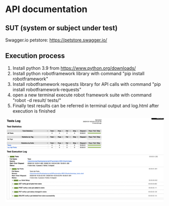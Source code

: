 # API documentation

## SUT (system or subject under test)
Swagger.io petstore: https://petstore.swagger.io/

## Execution process
1. Install python 3.9 from https://www.python.org/downloads/
2. Install python robotframework library with command "pip install robotframework"
3. Install robotframework requests library for API calls with command "pip install robotframework-requests"
4. open a new terminal execute robot framework suite with command "robot -d result/ tests/"
5. Finally test results can be referred in terminal output and log.html after execution is finished

![img.png](img.png)
